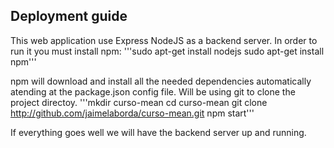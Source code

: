## Deployment guide
This web application use Express NodeJS as a backend server. In order to run it you must install npm:
'''sudo apt-get install nodejs
sudo apt-get install npm'''

npm will download and install all the needed dependencies automatically atending at the package.json config file. Will be using git to clone the project directoy.
'''mkdir curso-mean
cd curso-mean
git clone http://github.com/jaimelaborda/curso-mean.git
npm start'''

If everything goes well we will have the backend server up and running.

